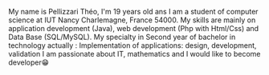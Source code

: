 My name is Pellizzari Théo, I'm 19 years old ans I am a student of computer science at IUT Nancy Charlemagne, France 54000.
My skills are mainly on application development (Java), web development (Php with Html/Css) and Data Base (SQL/MySQL). 
My specialty in Second year of bachelor in technology actually : Implementation of applications: design, development, validation
I am passionate about IT, mathematics and I would like to become developer😁


